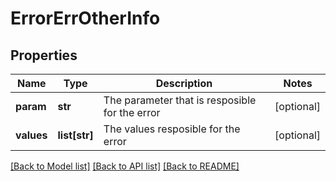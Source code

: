 # ErrorErrOtherInfo


## Properties
Name | Type | Description | Notes
------------ | ------------- | ------------- | -------------
**param** | **str** | The parameter that is resposible for the error | [optional] 
**values** | **list[str]** | The values resposible for the error | [optional] 

[[Back to Model list]](../README.md#documentation-for-models) [[Back to API list]](../README.md#documentation-for-api-endpoints) [[Back to README]](../README.md)


